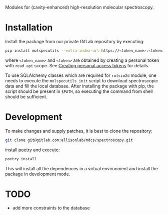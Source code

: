 Modules for (cavity-enhanced) high-resolution molecular spectroscopy.

# Installation
Install the package from our private GitLab repository by executing:

``` sh
pip install molspecutils --extra-index-url https://<token_name>:<token>@gitlab.com/api/v4/projects/26140156/packages/pypi
```

where `<token_name>` and `<token>` are obtained by creating a personal token
with `read_api` scope. See [Creating personal access
tokens](https://docs.gitlab.com/ee/user/profile/personal_access_tokens.html#creating-a-personal-access-token)
for details.

To use SQLAlchemy classes which are required for `rotsim2d` module, one needs to
execute the `molspecutils_init` script to download spectroscopic data and fill
the local database. After installing the package with pip, the script should be
present in `$PATH`, so executing the command from shell should be sufficient.

# Development
To make changes and supply patches, it is best to clone the repository:

``` sh
git clone git@gitlab.com:allisonlab/mdcs/spectroscopy.git
```

install [poetry](https://python-poetry.org/docs/#installation) and execute:

``` sh
poetry install
```

This will install all the dependences in a virtual environment and install the
package in development mode.

# TODO
- add more constraints to the database

